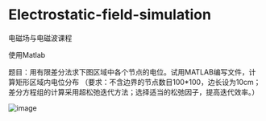 # Electrostatic-field-simulation
电磁场与电磁波课程

使用Matlab

题目：用有限差分法求下图区域中各个节点的电位。试用MATLAB编写文件，计算矩形区域内电位分布
（要求：不含边界的节点数目100*100，边长设为10cm；差分方程组的计算采用超松弛迭代方法；选择适当的松弛因子，提高迭代效率。）

![image](https://user-images.githubusercontent.com/62194572/111362574-eeed2700-86c9-11eb-8bb4-5ec04870601d.png)
